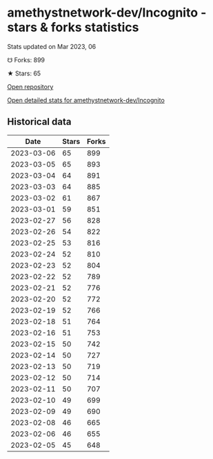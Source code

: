 # amethystnetwork-dev/Incognito - stars & forks statistics

Stats updated on Mar 2023, 06

☋ Forks: 899

★ Stars: 65

[Open repository](https://github.com/amethystnetwork-dev/Incognito)

[Open detailed stats for amethystnetwork-dev/Incognito](https://reviewgithub.com/rep/amethystnetwork-dev/Incognito)

## Historical data
| Date | Stars | Forks |
|------|-------|-------|
| 2023-03-06 | 65 | 899 | 
| 2023-03-05 | 65 | 893 | 
| 2023-03-04 | 64 | 891 | 
| 2023-03-03 | 64 | 885 | 
| 2023-03-02 | 61 | 867 | 
| 2023-03-01 | 59 | 851 | 
| 2023-02-27 | 56 | 828 | 
| 2023-02-26 | 54 | 822 | 
| 2023-02-25 | 53 | 816 | 
| 2023-02-24 | 52 | 810 | 
| 2023-02-23 | 52 | 804 | 
| 2023-02-22 | 52 | 789 | 
| 2023-02-21 | 52 | 776 | 
| 2023-02-20 | 52 | 772 | 
| 2023-02-19 | 52 | 766 | 
| 2023-02-18 | 51 | 764 | 
| 2023-02-16 | 51 | 753 | 
| 2023-02-15 | 50 | 742 | 
| 2023-02-14 | 50 | 727 | 
| 2023-02-13 | 50 | 719 | 
| 2023-02-12 | 50 | 714 | 
| 2023-02-11 | 50 | 707 | 
| 2023-02-10 | 49 | 699 | 
| 2023-02-09 | 49 | 690 | 
| 2023-02-08 | 46 | 665 | 
| 2023-02-06 | 46 | 655 | 
| 2023-02-05 | 45 | 648 | 


